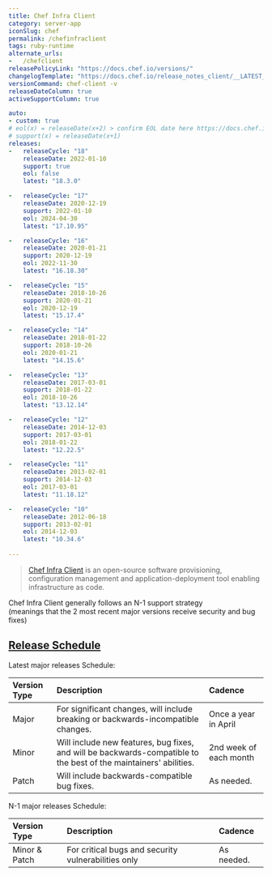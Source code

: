 ```yaml
---
title: Chef Infra Client
category: server-app
iconSlug: chef
permalink: /chefinfraclient
tags: ruby-runtime
alternate_urls:
-   /chefclient
releasePolicyLink: "https://docs.chef.io/versions/"
changelogTemplate: "https://docs.chef.io/release_notes_client/__LATEST__"
versionCommand: chef-client -v
releaseDateColumn: true
activeSupportColumn: true

auto:
- custom: true
# eol(x) = releaseDate(x+2) > confirm EOL date here https://docs.chef.io/versions/
# support(x) = releaseDate(x+1)
releases:
-   releaseCycle: "18"
    releaseDate: 2022-01-10
    support: true
    eol: false
    latest: "18.3.0"

-   releaseCycle: "17"
    releaseDate: 2020-12-19
    support: 2022-01-10
    eol: 2024-04-30
    latest: "17.10.95"

-   releaseCycle: "16"
    releaseDate: 2020-01-21
    support: 2020-12-19
    eol: 2022-11-30
    latest: "16.18.30"

-   releaseCycle: "15"
    releaseDate: 2018-10-26
    support: 2020-01-21
    eol: 2020-12-19
    latest: "15.17.4"

-   releaseCycle: "14"
    releaseDate: 2018-01-22
    support: 2018-10-26
    eol: 2020-01-21
    latest: "14.15.6"

-   releaseCycle: "13"
    releaseDate: 2017-03-01
    support: 2018-01-22
    eol: 2018-10-26
    latest: "13.12.14"

-   releaseCycle: "12"
    releaseDate: 2014-12-03
    support: 2017-03-01
    eol: 2018-01-22
    latest: "12.22.5"

-   releaseCycle: "11"
    releaseDate: 2013-02-01
    support: 2014-12-03
    eol: 2017-03-01
    latest: "11.18.12"

-   releaseCycle: "10"
    releaseDate: 2012-06-18
    support: 2013-02-01
    eol: 2014-12-03
    latest: "10.34.6"
    
---
```


> [Chef Infra Client](https://docs.chef.io/chef_client_overview/) is an open-source software provisioning, configuration
> management and application-deployment tool enabling infrastructure as code.

Chef Infra Client generally follows an N-1 support strategy  
(meanings that the 2 most recent major versions receive security and bug fixes)  

## [Release Schedule](https://github.com/chef/chef/blob/main/docs/dev/policy/release_and_support_schedule.md)
Latest major releases Schedule:

| Version Type | Description                                                                                                                                                     | Cadence                                                                                                             |
|:-------------|:----------------------------------------------------------------------------------------------------------------------------------------------------------------|:--------------------------------------------------------------------------------------------------------------------|
| Major        | For significant changes, will include breaking or backwards-incompatible changes.| Once a year in April |
| Minor        | Will include new features, bug fixes, and will be backwards-compatible to the best of the maintainers' abilities. | 2nd week of each month |
| Patch        | Will include backwards-compatible bug fixes. | As needed. |

N-1 major releases Schedule:

| Version Type | Description                                                                                                                                                     | Cadence                                                                                                             |
|:-------------|:----------------------------------------------------------------------------------------------------------------------------------------------------------------|:--------------------------------------------------------------------------------------------------------------------|
| Minor & Patch      | For critical bugs and security vulnerabilities only | As needed. |
